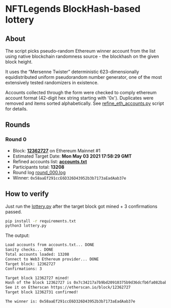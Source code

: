 # NFTLegends BlockHash-based lottery

## About

The script picks pseudo-random Ethereum winner account from the list using native blockchain randomness source - the blockhash on the given block height.

It uses the “Mersenne Twister” deterministic 623-dimensionally equidistributed uniform pseudorandom number generator, one of the most extensively tested randomizers in existence.


Accounts collected through the form were checked to comply ethereum account format (42-digit hex string starting with '0x').
Duplicates were removed and items sorted alphabetically. See [refine_eth_accounts.py](refine_eth_accounts.py) script for details.

## Rounds

### Round 0

* Block: **[12362727](https://etherscan.io/block/countdown/12362727)** on Ethereum Mainnet #1
* Estimated Target Date: **Mon May 03 2021 17:58:29 GMT**
* Refined accounts list: **[accounts.txt](accounts.txt)**
* Participants total: **13208**
* Round log [round_000.log](round_000.log)
* Winner: `0x58aaEf291ccE6D326D43952b3b7173aEadAab37e`


## How to verify

Just run the [lottery.py](lottery.py) after the target block got mined + 3 confirmations passed.

```sh
pip install -r requirements.txt
python3 lottery.py
```

The output:

```sh
Load accounts from accounts.txt... DONE
Sanity checks... DONE
Total accounts loaded: 13208
Connect to Web3 Ethereum provider... DONE
Target block: 12362727 
Confirmations: 3 

Target block 12362727 mined!
Hash of the block 12362727 is 0x7c34217a7b9bd20910375b9d36dcfb6fa082bab59a4fb8d7bcb6f469e3a7b4d9
See it on Etherscan https://etherscan.io/block/12362727
Target block 12362731 confirmed!

The winner is: 0x58aaEf291ccE6D326D43952b3b7173aEadAab37e
```
